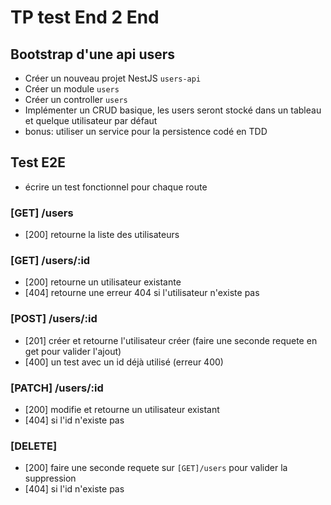 # TP test End 2 End

## Bootstrap d'une api users

- Créer un nouveau projet NestJS `users-api`
- Créer un module `users`
- Créer un controller `users`
- Implémenter un CRUD basique, les users seront stocké dans un tableau et quelque utilisateur par défaut
- bonus: utiliser un service pour la persistence codé en TDD

## Test E2E
- écrire un test fonctionnel pour chaque route 

### [GET] /users
- [200] retourne la liste des utilisateurs

### [GET] /users/:id
- [200] retourne un utilisateur existante
- [404] retourne une erreur 404 si l'utilisateur n'existe pas

### [POST] /users/:id
- [201] créer et retourne l'utilisateur créer (faire une seconde requete en get pour valider l'ajout)
- [400] un test avec un id déjà utilisé (erreur 400)

### [PATCH] /users/:id
- [200] modifie et retourne un utilisateur existant
- [404] si l'id n'existe pas

### [DELETE]
- [200] faire une seconde requete sur `[GET]/users` pour valider la suppression
- [404] si l'id n'existe pas
